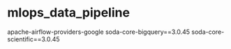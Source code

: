 # mlops_data_pipeline

apache-airflow-providers-google
soda-core-bigquery==3.0.45
soda-core-scientific==3.0.45